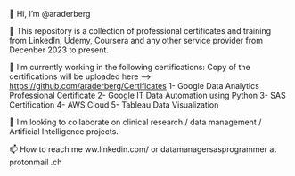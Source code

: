 👋 Hi, I’m @araderberg

👀 This repository is a collection of professional certificates and training from LinkedIn, Udemy, Coursera and any other service provider from Decenber 2023 to present.

🌱 I’m currently working in the following certifications: Copy of the certifications will be uploaded here --> https://github.com/araderberg/Certificates
1- Google Data Analytics Professional Certificate
2- Google IT Data Automation using Python
3- SAS Certification
4- AWS Cloud
5- Tableau Data Visualization

💞️ I’m looking to collaborate on clinical research / data management / Artificial Intelligence projects.

📫 How to reach me ww.linkedin.com/ or datamanagersasprogrammer at protonmail .ch
